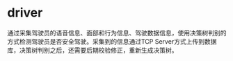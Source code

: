 # driver
通过采集驾驶员的语音信息、面部和行为信息、驾驶数据信息，使用决策树判别的方式检测驾驶员是否安全驾驶。采集到的信息通过TCP Server方式上传到数据库，决策树判别之后，还需要后期校验修正，重新生成决策树。
